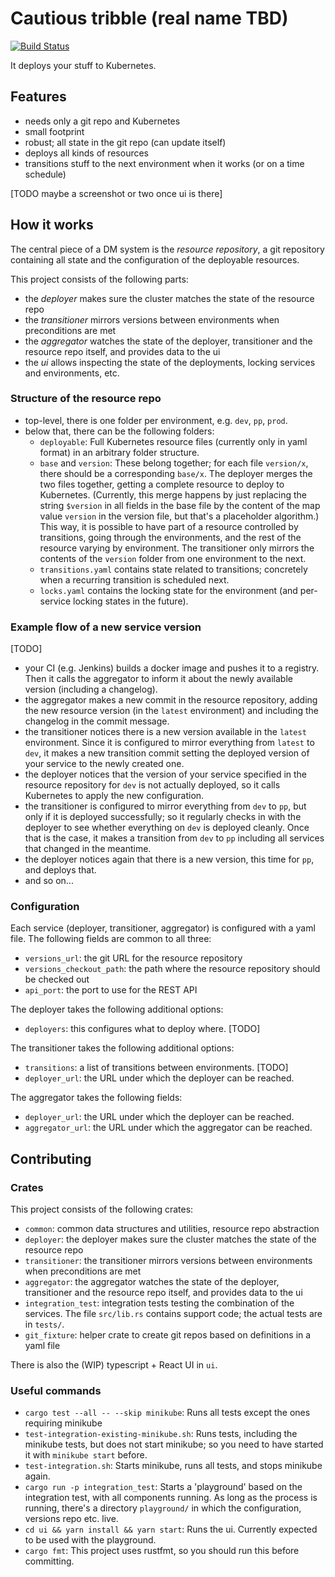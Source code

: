 # Cautious tribble (real name TBD)

[![Build Status](https://travis-ci.org/flodiebold/cautious-tribble.svg?branch=master)](https://travis-ci.org/flodiebold/cautious-tribble)

It deploys your stuff to Kubernetes.

## Features
 - needs only a git repo and Kubernetes
 - small footprint
 - robust; all state in the git repo (can update itself)
 - deploys all kinds of resources
 - transitions stuff to the next environment when it works (or on a time schedule)

[TODO maybe a screenshot or two once ui is there]

## How it works
The central piece of a DM system is the *resource repository*, a git repository containing all state and the configuration of the deployable resources.
 
This project consists of the following parts:
 - the *deployer* makes sure the cluster matches the state of the resource repo
 - the *transitioner* mirrors versions between environments when preconditions are met
 - the *aggregator* watches the state of the deployer, transitioner and the resource repo itself, and provides data to the ui
 - the *ui* allows inspecting the state of the deployments, locking services and environments, etc.

### Structure of the resource repo
 - top-level, there is one folder per environment, e.g. `dev`, `pp`, `prod`.
 - below that, there can be the following folders:
   - `deployable`: Full Kubernetes resource files (currently only in yaml format) in an arbitrary folder structure.
   - `base` and `version`: These belong together; for each file `version/x`, there should be a corresponding `base/x`. The deployer merges the two files together, getting a complete resource to deploy to Kubernetes. (Currently, this merge happens by just replacing the string `$version` in all fields in the base file by the content of the map value `version` in the version file, but that's a placeholder algorithm.) This way, it is possible to have part of a resource controlled by transitions, going through the environments, and the rest of the resource varying by environment. The transitioner only mirrors the contents of the `version` folder from one environment to the next.
   - `transitions.yaml` contains state related to transitions; concretely when a recurring transition is scheduled next.
   - `locks.yaml` contains the locking state for the environment (and per-service locking states in the future).

### Example flow of a new service version
[TODO]
 - your CI (e.g. Jenkins) builds a docker image and pushes it to a registry. Then it calls the aggregator to inform it about the newly available version (including a changelog).
 - the aggregator makes a new commit in the resource repository, adding the new resource version (in the `latest` environment) and including the changelog in the commit message.
 - the transitioner notices there is a new version available in the `latest` environment. Since it is configured to mirror everything from `latest` to `dev`, it makes a new transition commit setting the deployed version of your service to the newly created one.
 - the deployer notices that the version of your service specified in the resource repository for `dev` is not actually deployed, so it calls Kubernetes to apply the new configuration.
 - the transitioner is configured to mirror everything from `dev` to `pp`, but only if it is deployed successfully; so it regularly checks in with the deployer to see whether everything on `dev` is deployed cleanly. Once that is the case, it makes a transition from `dev` to `pp` including all services that changed in the meantime.
 - the deployer notices again that there is a new version, this time for `pp`, and deploys that.
 - and so on...
 
### Configuration
Each service (deployer, transitioner, aggregator) is configured with a yaml file. The following fields are common to all three:
 - `versions_url`: the git URL for the resource repository
 - `versions_checkout_path`: the path where the resource repository should be checked out
 - `api_port`: the port to use for the REST API
 
The deployer takes the following additional options:
 - `deployers`: this configures what to deploy where. [TODO]
 
The transitioner takes the following additional options:
 - `transitions`: a list of transitions between environments. [TODO]
 - `deployer_url`: the URL under which the deployer can be reached.
 
The aggregator takes the following fields:
 - `deployer_url`: the URL under which the deployer can be reached.
 - `aggregator_url`: the URL under which the aggregator can be reached.

## Contributing

### Crates
This project consists of the following crates:
 - `common`: common data structures and utilities, resource repo abstraction
 - `deployer`: the deployer makes sure the cluster matches the state of the resource repo
 - `transitioner`: the transitioner mirrors versions between environments when preconditions are met
 - `aggregator`: the aggregator watches the state of the deployer, transitioner and the resource repo itself, and provides data to the ui
 - `integration_test`: integration tests testing the combination of the services. The file `src/lib.rs` contains support code; the actual tests are in `tests/`.
 - `git_fixture`: helper crate to create git repos based on definitions in a yaml file

There is also the (WIP) typescript + React UI in `ui`.

### Useful commands
 - `cargo test --all -- --skip minikube`: Runs all tests except the ones requiring minikube
 - `test-integration-existing-minikube.sh`: Runs tests, including the minikube tests, but does not start minikube; so you need to have started it with `minikube start` before.
 - `test-integration.sh`: Starts minikube, runs all tests, and stops minikube again.
 - `cargo run -p integration_test`: Starts a 'playground' based on the integration test, with all components running. As long as the process is running, there's a directory `playground/` in which the configuration, versions repo etc. live.
 - `cd ui && yarn install && yarn start`: Runs the ui. Currently expected to be used with the playground.
 - `cargo fmt`: This project uses rustfmt, so you should run this before committing.
